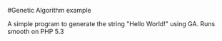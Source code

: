 #Genetic Algorithm example


A simple program to generate the string "Hello World!" using GA. Runs smooth on PHP 5.3

